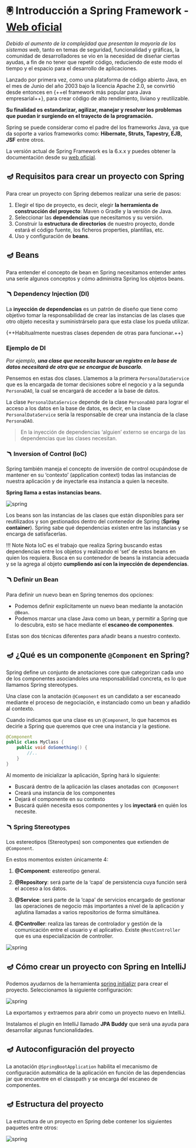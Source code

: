 # 🖲️ Introducción a Spring Framework - [Web oficial](https://spring.io/)

_Debido al aumento de la complejidad que presentan la mayoría de los sistemas web_, tanto en temas de seguridad, funcionalidad y gráficas, la comunidad de desarrolladores se vio en la necesidad de diseñar ciertas ayudas, a fin de no tener que repetir código, reduciendo de este modo el tiempo y el espacio para el desarrollo de aplicaciones.

Lanzado por primera vez, como una plataforma de código abierto Java, en el mes de Junio del año 2003 bajo la licencia Apache 2.0, se convirtió desde entonces en {++el framework más popular para Java empresarial++}, para crear código de alto rendimiento, liviano y reutilizable. 

**Su finalidad es estandarizar, agilizar, manejar y resolver los problemas que puedan ir surgiendo en el trayecto de la programación.**

Spring se puede considerar como el padre del los frameworks Java, ya que da soporte a varios frameworks como: **Hibernate, Struts, Tapestry, EJB, JSF** entre otros.

La versión actual de Spring Framework es la 6.x.x y puedes obtener la documentación desde su [web oficial](https://docs.spring.io/spring-framework/docs/current/reference/html/).

## 🪔 Requisitos para crear un proyecto con Spring

Para crear un proyecto con Spring debemos realizar una serie de pasos:

1. Elegir el tipo de proyecto, es decir, elegir **la herramienta de construcción del proyecto**: Maven o Gradle y la versión de Java.
2. Seleccionar las **dependencias** que necesitamos y su versión.
3. Construir la **estructura de directorios** de nuestro proyecto, donde estará el código fuente, los ficheros properties, plantillas, etc.
4. Uso y configuración de **beans**.

## 🪔 Beans

Para entender el concepto de bean en Spring necesitamos entender antes una serie algunos conceptos y cómo administra Spring los objetos beans.

### 🪃 Dependency Injection (DI)

La **inyección de dependencias** es un patrón de diseño que tiene como objetivo tomar la responsabilidad de crear las instancias de las clases que otro objeto necesita y suministrárselo para que esta clase los pueda utilizar.

{++Habitualmente nuestras clases dependen de otras para funcionar.++}

### Ejemplo de DI

_Por ejemplo, **una clase que necesita buscar un registro en la base de datos necesitará de otra que se encargue de buscarlo**._

Pensemos en estas dos clases. Llamemos a la primera `PersonalDataService` que es la encargada de tomar decisiones sobre el negocio y a la segunda `PersonaDAO`, la cual se encargará de acceder a la base de datos. 

La clase `PersonalDataService` depende de la clase `PersonaDAO` para lograr el acceso a los datos en la base de datos, es decir, en la clase `PersonalDataService` sería la responsable de crear una instancia de la clase `PersonaDAO`.

>En la inyección de dependencias ‘alguien’ externo se encarga de las dependencias que las clases necesitan.

### 🪃 Inversion of Control (IoC)

Spring también maneja el concepto de inversión de control ocupándose de mantener en su ‘contexto’ (application context) todas las instancias de nuestra aplicación y de inyectarle esa instancia a quien la necesite.

**Spring llama a estas instancias beans.**

![spring](../img/ud4/4spring.png)

Los beans son las instancias de las clases que están disponibles para ser reutilizados y son gestionados dentro del contenedor de Spring (**Spring container**). Spring sabe qué dependencias existen entre las instancias y se encarga de satisfacerlas.

!!! Note Nota
    IoC es el trabajo que realiza Spring buscando estas dependencias entre los objetos y realizando el ‘set’ de estos beans en quien los requiera. Busca en su contenedor de beans la instancia adecuada y se la agrega al objeto **cumpliendo así con la inyección de dependencias**.

### 🪃 Definir un Bean

Para definir un nuevo bean en Spring tenemos dos opciones:

- Podemos definir explícitamente un nuevo bean mediante la anotación `@Bean`.
- Podemos marcar una clase Java como un bean, y permitir a Spring que lo descubra, esto se hace mediante el **escaneo de componentes**.

Estas son dos técnicas diferentes para añadir beans a nuestro contexto.

## 🪔 ¿Qué es un componente `@Component` en Spring?

Spring define un conjunto de anotaciones core que categorizan cada uno de los componentes asociandoles una responsabilidad concreta, es lo que llamamos Spring stereotypes.

Una clase con la anotación `@Component` es un candidato a ser escaneado mediante el proceso de negociación, e instanciado como un bean y añadido al contexto.

Cuando indicamos que una clase es un `@Component`, lo que hacemos es decirle a Spring que queremos que cree una instancia y la gestione.

```java
@Component
public class MyClass {
    public void doSomething() {
        //.. 
    }
}
```
Al momento de inicializar la aplicación, Spring hará lo siguiente:

- Buscará dentro de la aplicación las clases anotadas con` @Component`
- Creará una instancia de los componentes
- Dejará el componente en su contexto
- Buscará quién necesita esos componentes y los **inyectará** en quién los necesite.

### 🪃 Spring Stereotypes

Los estereotipos (Stereotypes) son componentes que extienden de `@Component`.

En estos momentos existen únicamente 4:

1. **@Component**: estereotipo general.

2. **@Repository**: será parte de la ‘capa’ de persistencia cuya función será el acceso a los datos.

3. **@Service**: será parte de la ‘capa’ de servicios encargado de gestionar las operaciones de negocio más importantes a nivel de la aplicación y aglutina llamadas a varios repositorios de forma simultánea.

4. **@Controller**: realiza las tareas de controlador y gestión de la comunicación entre el usuario y el aplicativo. Existe `@RestController` que es una especialización de controller.

![spring](../img/ud4/5spring.png)

## 🪔 Cómo crear un proyecto con Spring en IntelliJ

Podemos ayudarnos de la herramienta [spring initializr](https://start.spring.io/) para crear el proyecto.
Seleccionamos la siguiente configuración:

![spring](../img/ud4/1springinit.png)

La exportamos y extraemos para abrir como un proyecto nuevo en IntelliJ.

Instalamos el plugin en IntelliJ llamado **JPA Buddy** que será una ayuda para desarrollar algunas funcionalidades.

## 🪔 Autoconfiguración del proyecto

La anotación `@SpringBootApplication` habilita el mecanismo de configuración automática de la aplicación en función de las dependencias jar que encuentre en el classpath y se encarga del escaneo de componentes.

## 🪔 Estructura del proyecto

La estructura de un proyecto en Spring debe contener los siguientes paquetes entre otros:

![spring](../img/ud4/6spring.png)
